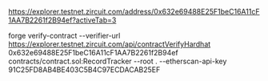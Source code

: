 https://explorer.testnet.zircuit.com/address/0x632e69488E25F1beC16A11cF1AA7B2261f2B94ef?activeTab=3

forge verify-contract --verifier-url https://explorer.testnet.zircuit.com/api/contractVerifyHardhat 0x632e69488E25F1beC16A11cF1AA7B2261f2B94ef contracts/contract.sol:RecordTracker --root . --etherscan-api-key 91C25FD8AB4BE403C5B4C97ECDACAB25EF